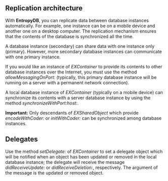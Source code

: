 ## Replication architecture ##

With **EntropyDB**, you can replicate data between database instances automatically. For example, one instance can be on a mobile device and another one on a desktop computer. The replication mechanism ensures that the contents of the database is synchronized all the time.

A database instance (secondary) can share data with one instance only (primary). However, more secondary database instances can communicate with one primary instance.

If you would like an instance of _EXContainer_ to provide its contents to other database instances over the Internet, you must use the method _allowMessagingOnPort:_ (typically, this primary database instance will be running on a server with a permanent network connection).

A local database instance of _EXContainer_ (typically on a mobile device) can synchronize its contents with a server database instance by using the method _synchronizeWithPort:host:_.

**Important:** Only descendants of _EXSharedObject_ which provide _encodeWithCoder:_ or _initWithCoder:_ can be synchronized among database instances.

## Delegates ##

Use the method _setDelegate:_ of _EXContainer_ to set a delegate object which will be notified when an object has been updated or removed in the local database instance; the delegate will receive the message _didReceiveUpdate:_ or _didReceiveDeletion:_, respectively. The argument of the message is the updated or removed object.